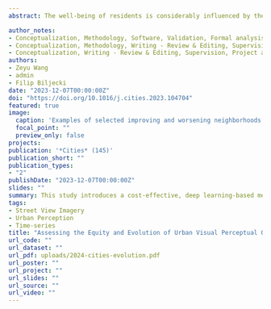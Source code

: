 ```yaml
---
abstract: The well-being of residents is considerably influenced by the quality of their environment. However, due to the lack of large-scale quantitative and longitudinal evaluation methods, it has been challenging to assess residents' satisfaction and achieve social inclusion goals in neighborhoods. We develop a novel cost-effective method that utilizes time series street view imagery for evaluating and monitoring visual environmental quality in neighborhoods. Unlike most research that relies on site visits or surveys, this study trains a deep learning model with a large-scale dataset to analyze six perception indicators' scores in neighborhoods in different geographies and does so longitudinally thanks to imagery taken over a period of a decade, a novelty in the body of knowledge. Implementing the approach, we examine public housing neighborhoods in Singapore and New York City as case studies. The results demonstrated that temporal imagery can effectively assess spatial equity and monitor the visual environmental qualities of neighborhoods over time, providing a new, comprehensive, and scalable workflow. It can help governments improve policies and make informed decisions on enhancing the design and living standards of urban residential areas, including public housing communities, which may be affected by social stigmatization, and monitor the effectiveness of their policies and actions. 

author_notes:
- Conceptualization, Methodology, Software, Validation, Formal analysis, Investigation, Data Curation, Writing, Original Draft, Writing Review & Editing, Visualization
- Conceptualization, Methodology, Writing - Review & Editing, Supervision
- Conceptualization, Writing - Review & Editing, Supervision, Project administration, Funding acquisition
authors:
- Zeyu Wang
- admin
- Filip Biljecki
date: "2023-12-07T00:00:00Z"
doi: "https://doi.org/10.1016/j.cities.2023.104704"
featured: true
image:
  caption: 'Examples of selected improving and worsening neighborhoods in Singapore'
  focal_point: ""
  preview_only: false
projects: 
publication: '*Cities* (145)'
publication_short: ""
publication_types:
- "2"
publishDate: "2023-12-07T00:00:00Z"
slides: ""
summary: This study introduces a cost-effective, deep learning-based method using time-series street view imagery to evaluate and monitor neighborhood environmental quality, offering a scalable tool for improving urban policy and design.
tags:
- Street View Imagery
- Urban Perception
- Time-series
title: "Assessing the Equity and Evolution of Urban Visual Perceptual Quality with Time Series Street View Imagery"
url_code: ""
url_dataset: ""
url_pdf: uploads/2024-cities-evolution.pdf
url_poster: ""
url_project: ""
url_slides: ""
url_source: ""
url_video: ""
---
```


